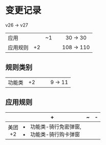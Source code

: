 # 变更记录

v26 -> v27

||||||
|-|:-:|:-:|:-:|:-:|
|应用||~1||30 -> 30|
|应用规则|+2|||108 -> 110|

## 规则类别

||||||
|-|:-:|:-:|:-:|:-:|
|功能类|+2|||9 -> 11|

## 应用规则

||+|~|-|
|:-:|-|-|-|
|美团<br>+2|<li>功能类-骑行免密弹窗,<li>功能类-骑行购卡弹窗|||
